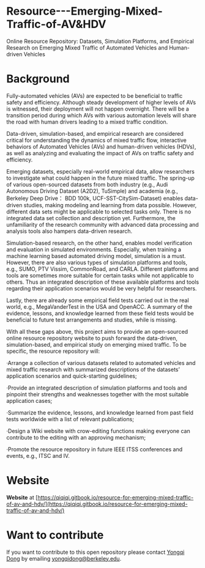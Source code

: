 # Resource---Emerging-Mixed-Traffic-of-AV&HDV
Online Resource Repository: Datasets, Simulation Platforms, and Empirical Research on Emerging Mixed Traffic of Automated Vehicles and Human-driven Vehicles

# Background
Fully-automated vehicles (AVs) are expected to be beneficial to traffic safety and efficiency. Although steady development of higher levels of AVs is witnessed, their deployment will not happen overnight. There will be a transition period during which AVs with various automation levels will share the road with human drivers leading to a mixed traffic condition. 

Data-driven, simulation-based, and empirical research are considered critical for understanding the dynamics of mixed traffic flow, interactive behaviors of Automated Vehicles (AVs) and human-driven vehicles (HDVs), as well as analyzing and evaluating the impact of AVs on traffic safety and efficiency. 

Emerging datasets, especially real-world empirical data, allow researchers to investigate what could happen in the future mixed traffic. The spring-up of various open-sourced datasets from both industry (e.g., Audi Autonomous Driving Dataset (A2D2), TuSimple) and academia (e.g., Berkeley Deep Drive： BDD 100k, UCF-SST-CitySim-Dataset) enables data-driven studies, making modeling and learning from data possible. However, different data sets might be applicable to selected tasks only. There is no integrated data set collection and description yet. Furthermore, the unfamiliarity of the research community with advanced data processing and analysis tools also hampers data-driven research.

Simulation-based research, on the other hand, enables model verification and evaluation in simulated environments. Especially, when training a machine learning based automated driving model, simulation is a must. However, there are also various types of simulation platforms and tools, e.g., SUMO, PTV Vissim, CommonRoad, and CARLA. Different platforms and tools are sometimes more suitable for certain tasks while not applicable to others. Thus an integrated description of these available platforms and tools regarding their application scenarios would be very helpful for researchers.

Lastly, there are already some empirical field tests carried out in the real world, e.g., MegaVanderTest in the USA and OpenACC. A summary of the evidence, lessons, and knowledge learned from these field tests would be beneficial to future test arrangements and studies, while is missing.

With all these gaps above, this project aims to provide an open-sourced online resource repository website to push forward the data-driven, simulation-based, and empirical study on emerging mixed traffic. To be specific, the resource repository will:

·Arrange a collection of various datasets related to automated vehicles and mixed traffic research with summarized descriptions of the datasets’ application scenarios and quick-starting guidelines;

·Provide an integrated description of simulation platforms and tools and pinpoint their strengths and weaknesses together with the most suitable application cases;

·Summarize the evidence, lessons, and knowledge learned from past field tests worldwide with a list of relevant publications;

·Design a Wiki website with crow-editing functions making everyone can contribute to the editing with an approving mechanism;

·Promote the resource repository in future IEEE ITSS conferences and events, e.g., ITSC and IV.

# Website

**Website** at [https://qiqiqi.gitbook.io/resource-for-emerging-mixed-traffic-of-av-and-hdv/](https://qiqiqi.gitbook.io/resource-for-emerging-mixed-traffic-of-av-and-hdv/) 

# Want to contribute
If you want to contribute to this open repository please contact [Yongqi Dong](https://yongqidong.github.io/) by emailing yongqidong@berkeley.edu.  
